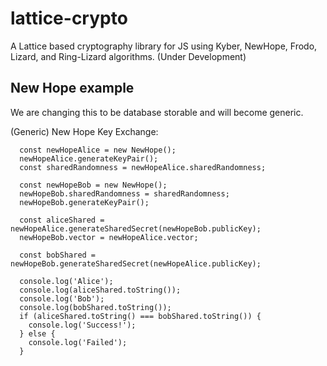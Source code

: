 # lattice-crypto

A Lattice based cryptography library for JS using Kyber, NewHope, Frodo, Lizard, and Ring-Lizard algorithms. (Under Development)


## New Hope example
We are changing this to be database storable and will become generic.

(Generic)
New Hope Key Exchange:
```
  const newHopeAlice = new NewHope();
  newHopeAlice.generateKeyPair();
  const sharedRandomness = newHopeAlice.sharedRandomness;

  const newHopeBob = new NewHope();
  newHopeBob.sharedRandomness = sharedRandomness;
  newHopeBob.generateKeyPair();

  const aliceShared = newHopeAlice.generateSharedSecret(newHopeBob.publicKey);
  newHopeBob.vector = newHopeAlice.vector;

  const bobShared = newHopeBob.generateSharedSecret(newHopeAlice.publicKey);

  console.log('Alice');
  console.log(aliceShared.toString());
  console.log('Bob');
  console.log(bobShared.toString());
  if (aliceShared.toString() === bobShared.toString()) {
    console.log('Success!');
  } else {
    console.log('Failed');
  }
``` 